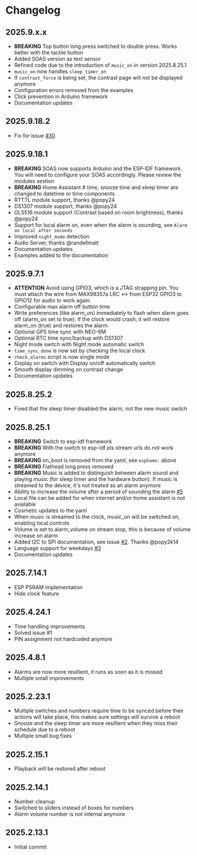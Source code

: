 # Changelog

## 2025.9.x.x
- **BREAKING** Top button long press switched to double press. Works better with the tactile button
- Added SOAS version as text sensor
- Refined code due to the introduction of `music_on` in version 2025.8.25.1
- `music_on` now handles `sleep_timer_on`
- If `contrast_force` is being set, the contrast page will not be displayed anymore
- Configuration errors removed from the examples
- Click prevention in Arduino framework
- Documentation updates

## 2025.9.18.2
- Fix for issue [#30](https://github.com/Skons/SOAS/issues/30)

## 2025.9.18.1
- **BREAKING** SOAS now supports Arduino and the ESP-IDF framework. You will need to configure your SOAS accordingly. Please review the modules sestion
- **BREAKING** Home Assistant # time, snooze time and sleep timer are changed to datetime or time components
- RTTTL module support, thanks @popy24
- DS1307 module support, thanks @popy24
- GL5516 module support (Contrast based on room brightness), thanks @popy24
- Support for local alarm on, even when the alarm is sounding, see `Alarm on local after seconds`
- Improved `night_mode` detection
- Audio Server, thanks @randellmatt
- Documentation updates
- Examples added to the documentation

## 2025.9.7.1
- **ATTENTION** Avoid using GPIO3, which is a JTAG strapping pin. You must attach the wire from MAX98357a LRC <-> from ESP32 GPIO3 to GPIO12 for audio to work again.
- Configurable max alarm off button time
- Write preferences (like alarm_on) immediately to flash when alarm goes off (alarm_on set to true).
  If the clock would crash, it will restore alarm_on (true) and restores the alarm.
- Optional GPS time sync with NEO-6M
- Optional RTC time sync/backup with DS1307
- Night mode switch with Night mode automatic switch
- `time_sync_done` is now set by checking the local clock
- `check_alarms` script is now single mode
- Display on switch with Display on/off automatically switch
- Smooth display dimming on contrast change
- Documentation updates

## 2025.8.25.2
  - Fixed that the sleep timer disabled the alarm, not the new music switch

## 2025.8.25.1
  - **BREAKING** Switch to esp-idf framework
  - **BREAKING** With the switch to esp-idf pls stream urls do not work anymore
  - **BREAKING** on_boot is removed from the yaml, see `esphome:` above
  - **BREAKING** Flathead long press removed
  - **BREAKING** Music is added to distinguish between alarm sound and playing music (for sleep timer and the hardware button). If music is streamed to the device, it's not treated as an alarm anymore
  - Ability to increase the volume after a period of sounding the alarm [#5](https://github.com/Skons/SOAS/issues/5)
  - Local file can be added for when internet and/or home assistant is not available
  - Cosmetic updates to the yaml
  - When music is streamed to the clock, music_on will be switched on, enabling local controls
  - Volume is set to alarm_volume on stream stop, this is because of volume increase on alarm
  - Added I2C to SPI documentation, see issue [#2](https://github.com/Skons/SOAS/issues/2). Thanks @popy2k14
  - Language support for weekdays [#3](https://github.com/Skons/SOAS/issues/3)
  - Documentation updates

## 2025.7.14.1
 - ESP PSRAM implementation
 - Hide clock feature

## 2025.4.24.1
 - Time handling improvements
 - Solved issue #1
 - PIN assignment not hardcoded anymore

## 2025.4.8.1
 - Alarms are now more resillient, it runs as soon as it is missed
 - Multiple small improvements

## 2025.2.23.1
 - Multiple switches and numbers require time to be synced before their actions will take place, this makes sure settings will survive a reboot
 - Snooze and the sleep timer are more resillient when they miss their schedule due to a reboot
 - Multiple small bug fixes

## 2025.2.15.1
 - Playback will be restored after reboot

## 2025.2.14.1
- Number cleanup
- Switched to sliders instead of boxes for numbers
- Alarm volume number is not internal anymore

## 2025.2.13.1
- Initial commit